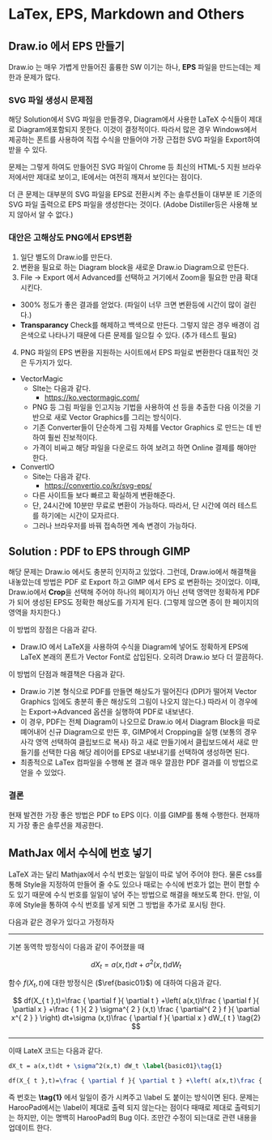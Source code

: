 #  LaTex, EPS, Markdown and Others

## Draw.io 에서 EPS 만들기

Draw.io 는 매우 가볍게 만들어진 훌륭한 SW 이기는 하나, **EPS** 파일을 만드는데는 제한과 문제가 많다.

### SVG 파일 생성시 문제점 

해당 Solution에서 SVG 파일을 만들경우, Diagram에서 사용한 LaTeX 수식들이 제대로 Diagram에포함되지 못한다. 이것이 결정적이다.  따라서 많은 경우 Windows에서 제공하는 폰트를 사용하여 직접 수식을 만들어야 가장 근접한 SVG 파일을 Export하여 받을 수 있다.

문제는 그렇게 하여도 만들어진 SVG 파일이  Chrome 등 최신의 HTML-5 지원 브라우저에서만 제대로 보이고, IE에서는 여전히 깨져서 보인다는 점이다. 

더 큰 문제는 대부분의 SVG 파일을 EPS로 전환시켜 주는 솔루션들이 대부분 IE 기준의 SVG 파일 출력으로 EPS 파일을 생성한다는 것이다.  (Adobe Distiller등은 사용해 보지 않아서 알 수 없다.)

### 대안은 고해상도 PNG에서 EPS변환

1. 일단 별도의 Draw.io를 만든다. 
2. 변환을 필요로 하는 Diagram block을 새로운 Draw.io Diagram으로 만든다.
3. File -> Export 에서 Advanced를 선택하고 거기에서 Zoom을 필요한 만큼 확대시킨다.
  * 300% 정도가 좋은 결과를 얻었다. (파일이 너무 크면 변환등에 시간이 많이 걸린다.)
  * **Transparancy** Check를 해제하고 백색으로 만든다. 그렇지 않은 경우 배경이 검은색으로 나타나기 때문에 다른 문제를 일으킬 수 있다. (추가 테스트 필요) 

4. PNG 파일의 EPS 변환을 지원하는 사이트에서 EPS 파일로 변환한다 대표적인 것은 두가지가 있다.
  * VectorMagic 
      * SIte는 다음과 같다.
          * https://ko.vectormagic.com/
      * PNG 등 그림 파일을 인고지능 기법을 사용하여 선 등을 추출한 다음 이것을 기반으로 새로 Vector Graphics를 그리는 방식이다.
      * 기존 Converter들이 단순하게 그림 자체를 Vector Graphics 로 만드는 데 반하여 훨씬 진보적이다.
      * 가격이 비싸고 해당 파일을 다운로드 하여 보려고 하면 Online 결제를 해야만 한다.
   * ConvertIO
      * Site는 다음과 같다.
         * https://convertio.co/kr/svg-eps/
      * 다른 사이트들 보다 빠르고 확실하게 변환해준다.
      * 단, 24시간에 10분만 무료로 변환이 가능하다. 따라서, 단 시간에 여러 테스트를 하기에는 시간이 모자르다.
      * 그러나 브라우저를 바꿔 접속하면 계속 변경이 가능하다.

## Solution : PDF to EPS through GIMP

해당 문제는 Draw.io 에서도 충분히 인지하고 있었다. 그런데, Draw.io에서 해결책을 내놓았는데 방법은 PDF 로 Export 하고  GIMP 에서 EPS 로 변환하는 것이었다.  이때, Draw.io에서 **Crop**을 선택해 주어야 하나의 페이지가 아닌 선택 영역만 정확하게 PDF가 되어 생성된 EPS도 정확한 해상도를 가지게 된다. (그렇제 않으면 종이 한 페이지의 영역을 차지한다.)

이 방법의 장점은 다음과 같다.

- Draw.IO 에서 LaTeX을 사용하여 수식을 Diagram에 넣어도 정확하게 EPS에 LaTeX 본래의 폰트가  Vector Font로 삽입된다.  오히려 Draw.io 보다 더 깔끔하다.

이 방법의 단점과 해결책은 다음과 같다.

- Draw.io 기본 형식으로 PDF를 만들면 해상도가 떨어진다 (DPI가 떨어져 Vector Graphics 임에도 충분히 좋은 해상도의 그림이 나오지 않는다.)  따라서 이 경우에는 Export->Advanced 옵션을 실행하여 PDF로 내보낸다.
- 이 경우, PDF는 전체 Diagram이 나오므로 Draw.io 에서 Diagram Block을 따로 뗴어내어 신규 Diagram으로 만든 후, GIMP에서 Cropping을 실행 (보통의 경우 사각 영역 선택하여 클립보드로 복사) 하고 새로 만들기에서 클립보드에서 새로 만들기를 선택한 다음 해당 레이어를 EPS로 내보내기를 선택하여 생성하면 된다.
- 최종적으로 LaTex 컴파일을 수행해 본 결과 매우 깔끔한 PDF 결과를 이 방법으로 얻을 수 있었다.




### 결론
현재 발견한 가장 좋은 방법은 PDF to EPS 이다. 이를 GIMP를 통해 수행한다.  현재까지 가장 좋은 솔루션을 제공한다. 


## MathJax 에서 수식에 번호 넣기

LaTeX 과는 달리 Mathjax에서 수식 번호는 일일이 따로 넣어 주어야 한다. 물론 css를 통해 Style을 지정하여 만들어 줄 수도 있으나 때로는 수식에 번호가 없는 편이 편할 수도 있기 때문에 수식 번호를 일일이 넣어 주는 방법으로 해결을 해보도록 한다. 만일, 이후에 Style을 통하여 수식 번호를 넣게 되면 그 방법을 추가로 포시팅 한다. 

다음과 같은 경우가 있다고 가정하자
- - -
기본 동역학 방정식이 다음과 같이 주어졌을 때

$$
dX_t = a(x,t)dt + \sigma^2(x,t) dW_t \label{basic01}\tag{1}
$$

함수 $f(X_t, t)$에 대한 방정식은 ($\ref{basic01}$) 에 대하여 다음과 같다.

$$
df(X_{ t },t)=\frac { \partial f }{ \partial t } +\left( a(x,t)\frac { \partial f }{ \partial x } +\frac { 1 }{ 2 } \sigma^{ 2 } (x,t) \frac { \partial^{ 2 } f }{ \partial x^{ 2 } }  \right) dt+\sigma (x,t)\frac { \partial f }{ \partial x } dW_{ t } \tag{2}
$$

- - -

이때 LateX 코드는 다음과 같다.
~~~tex
dX_t = a(x,t)dt + \sigma^2(x,t) dW_t \label{basic01}\tag{1}

df(X_{ t },t)=\frac { \partial f }{ \partial t } +\left( a(x,t)\frac { \partial f }{ \partial x } +\frac { 1 }{ 2 } \sigma^{ 2 } (x,t) \frac { \partial^{ 2 } f }{ \partial x^{ 2 } }  \right) dt+\sigma (x,t)\frac { \partial f }{ \partial x } dW_{ t } \tag{2}
~~~

즉 번호는 **\\tag{1}** 에서 일일이 증가 시켜주고 \\label 도 붙이는 방식이면 된다. 문제는 HarooPad에서는 \\label이 제대로 출력 되지 않는다는 점이다 때때로 제대로 출력되기는 하지만, 이는 명백히 HarooPad의 Bug 이다. 
조만간 수정이 되는대로 관련 내용을 업데이트 한다.



